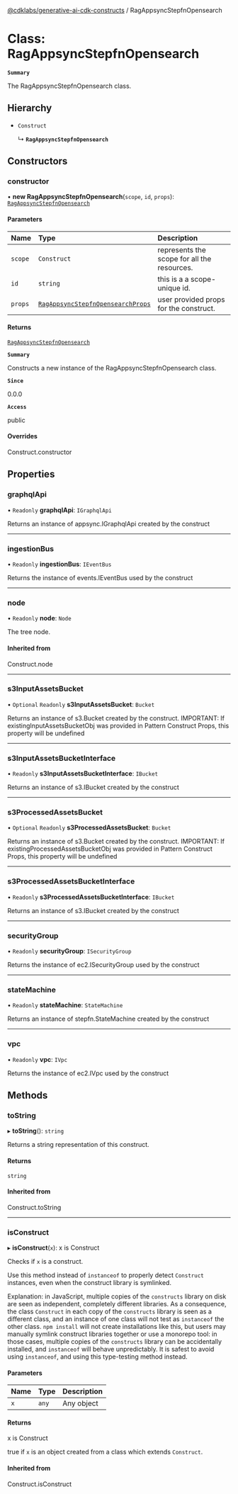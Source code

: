 [@cdklabs/generative-ai-cdk-constructs](/docs/api) / RagAppsyncStepfnOpensearch

# Class: RagAppsyncStepfnOpensearch

**`Summary`**

The RagAppsyncStepfnOpensearch class.

## Hierarchy

- `Construct`

  ↳ **`RagAppsyncStepfnOpensearch`**

## Constructors

### constructor

• **new RagAppsyncStepfnOpensearch**(`scope`, `id`, `props`): [`RagAppsyncStepfnOpensearch`](RagAppsyncStepfnOpensearch.md)

#### Parameters

| Name | Type                                                                                         | Description |
| :------ |:---------------------------------------------------------------------------------------------| :------ |
| `scope` | `Construct`                                                                                  | represents the scope for all the resources. |
| `id` | `string`                                                                                     | this is a a scope-unique id. |
| `props` | [`RagAppsyncStepfnOpensearchProps`](/docs/api/interfaces/RagAppsyncStepfnOpensearchProps.md) | user provided props for the construct. |

#### Returns

[`RagAppsyncStepfnOpensearch`](RagAppsyncStepfnOpensearch.md)

**`Summary`**

Constructs a new instance of the RagAppsyncStepfnOpensearch class.

**`Since`**

0.0.0

**`Access`**

public

#### Overrides

Construct.constructor

## Properties

### graphqlApi

• `Readonly` **graphqlApi**: `IGraphqlApi`

Returns an instance of appsync.IGraphqlApi created by the construct

___

### ingestionBus

• `Readonly` **ingestionBus**: `IEventBus`

Returns the instance of events.IEventBus used by the construct

___

### node

• `Readonly` **node**: `Node`

The tree node.

#### Inherited from

Construct.node

___

### s3InputAssetsBucket

• `Optional` `Readonly` **s3InputAssetsBucket**: `Bucket`

Returns an instance of s3.Bucket created by the construct.
IMPORTANT: If existingInputAssetsBucketObj was provided in Pattern Construct Props,
this property will be undefined

___

### s3InputAssetsBucketInterface

• `Readonly` **s3InputAssetsBucketInterface**: `IBucket`

Returns an instance of s3.IBucket created by the construct

___

### s3ProcessedAssetsBucket

• `Optional` `Readonly` **s3ProcessedAssetsBucket**: `Bucket`

Returns an instance of s3.Bucket created by the construct.
IMPORTANT: If existingProcessedAssetsBucketObj was provided in Pattern Construct Props,
this property will be undefined

___

### s3ProcessedAssetsBucketInterface

• `Readonly` **s3ProcessedAssetsBucketInterface**: `IBucket`

Returns an instance of s3.IBucket created by the construct

___

### securityGroup

• `Readonly` **securityGroup**: `ISecurityGroup`

Returns the instance of ec2.ISecurityGroup used by the construct

___

### stateMachine

• `Readonly` **stateMachine**: `StateMachine`

Returns an instance of stepfn.StateMachine created by the construct

___

### vpc

• `Readonly` **vpc**: `IVpc`

Returns the instance of ec2.IVpc used by the construct

## Methods

### toString

▸ **toString**(): `string`

Returns a string representation of this construct.

#### Returns

`string`

#### Inherited from

Construct.toString

___

### isConstruct

▸ **isConstruct**(`x`): x is Construct

Checks if `x` is a construct.

Use this method instead of `instanceof` to properly detect `Construct`
instances, even when the construct library is symlinked.

Explanation: in JavaScript, multiple copies of the `constructs` library on
disk are seen as independent, completely different libraries. As a
consequence, the class `Construct` in each copy of the `constructs` library
is seen as a different class, and an instance of one class will not test as
`instanceof` the other class. `npm install` will not create installations
like this, but users may manually symlink construct libraries together or
use a monorepo tool: in those cases, multiple copies of the `constructs`
library can be accidentally installed, and `instanceof` will behave
unpredictably. It is safest to avoid using `instanceof`, and using
this type-testing method instead.

#### Parameters

| Name | Type | Description |
| :------ | :------ | :------ |
| `x` | `any` | Any object |

#### Returns

x is Construct

true if `x` is an object created from a class which extends `Construct`.

#### Inherited from

Construct.isConstruct
